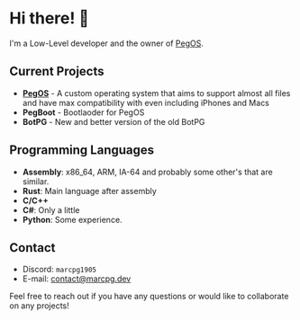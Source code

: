 # Hi there! 👋

I'm a Low-Level developer and the owner of [PegOS](https://github.com/Peg-OS).

## Current Projects

- [**PegOS**](https://github.com/Peg-OS) - A custom operating system that aims to support almost all files and have max compatibility with even including iPhones and Macs
- **PegBoot** - Bootlaoder for PegOS
- **BotPG** - New and better version of the old BotPG

## Programming Languages

- **Assembly**: x86_64, ARM, IA-64 and probably some other's that are similar.
- **Rust**: Main language after assembly
- **C/C++**
- **C#**: Only a little
- **Python**: Some experience.

## Contact

- Discord: `marcpg1905`
- E-mail: [contact@marcpg.dev](mailto:marcpg@pegos.org)

Feel free to reach out if you have any questions or would like to collaborate on any projects!
